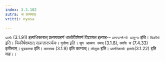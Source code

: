 ```yaml
---
index: 3.3.102
sutra: अ प्रत्ययात्
vritti: nyasa

---
```

`धातोः` (3.1.91) इत्यधिकारात् प्रत्ययग्रहणं धातोर्विशेषणं विज्ञायत इत्याह-- `प्रत्ययान्तेभ्यो धातुभ्यः` इति। `चिकीर्षा` इति। चिकीर्षशब्दात् सन्नन्तादर्प्त्ययः। `पुत्रीया` इति। `सुप आत्मनः क्यच्` (3.1.8), `क्यचि च` (7.4.33) इतीत्त्वम्। `पुत्रकाम्या` इति। `काम्यच्च` (3.1.9) इति काम्यच्। `लोलूया` इति। `धातोरेकाचो हलादेः`(3.1.22) इति यङ।।